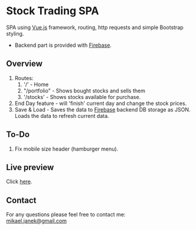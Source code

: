 # Stock Trading SPA
SPA using [Vue.js](www.vuejs.org) framework, routing, http requests and simple Bootstrap styling.
- Backend part is provided with [Firebase](https://firebase.google.com/).

## Overview 
1. Routes:
    1. '/' - Home
    2. "/portfolio" - Shows bought stocks and sells them
    3. '/stocks' - Shows stocks available for purchase.
2. End Day feature - will 'finish' current day and change the stock prices.
3. Save & Load - Saves the data to [Firebase](https://firebase.google.com/) backend DB storage as JSON. Loads the data to refresh current data.

## To-Do
1. Fix mobile size header (hamburger menu).

## Live preview
Click [here](http://stock-app-vuejs.s3-website.eu-central-1.amazonaws.com/).

## Contact
For any questions please feel free to contact me:<br/>
<a href="mailto:mikael.janek@gmail.com">mikael.janek@gmail.com</a>
